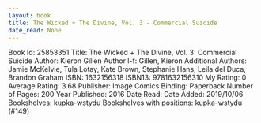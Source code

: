 ```yaml
---
layout: book
title: The Wicked + The Divine, Vol. 3 - Commercial Suicide
date_read: None
---
```


Book Id: 25853351
Title: The Wicked + The Divine, Vol. 3: Commercial Suicide
Author: Kieron Gillen
Author l-f: Gillen, Kieron
Additional Authors: Jamie McKelvie, Tula Lotay, Kate  Brown, Stephanie Hans, Leila del Duca, Brandon Graham
ISBN: 1632156318
ISBN13: 9781632156310
My Rating: 0
Average Rating: 3.68
Publisher: Image Comics
Binding: Paperback
Number of Pages: 200
Year Published: 2016
Date Read: 
Date Added: 2019/10/06
Bookshelves: kupka-wstydu
Bookshelves with positions: kupka-wstydu (#149)


